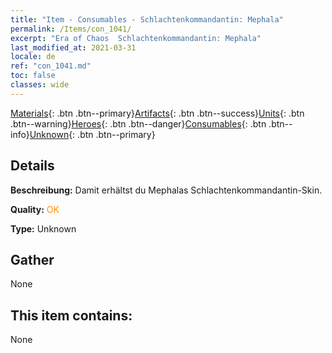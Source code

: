 ```yaml
---
title: "Item - Consumables - Schlachtenkommandantin: Mephala"
permalink: /Items/con_1041/
excerpt: "Era of Chaos  Schlachtenkommandantin: Mephala"
last_modified_at: 2021-03-31
locale: de
ref: "con_1041.md"
toc: false
classes: wide
---
```

 [Materials](/de/Items/){: .btn .btn--primary}[Artifacts](/de/Items/Artifacts/){: .btn .btn--success}[Units](/de/Items/Units/){: .btn .btn--warning}[Heroes](/de/Items/Heroes/){: .btn .btn--danger}[Consumables](/de/Items/Consumables/){: .btn .btn--info}[Unknown](/de/Items/Unknown/){: .btn .btn--primary}

## Details
 **Beschreibung:** Damit erhältst du Mephalas Schlachtenkommandantin-Skin.

 **Quality:** <span style="color: #FF8C00">OK</span>

 **Type:** Unknown

## Gather

  None

## This item contains:

  None

